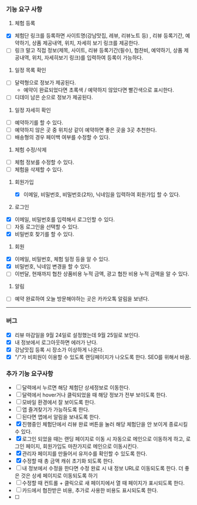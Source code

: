 ### 기능 요구 사항

1. 체험 등록

- [x] 체험단 링크를 등록하면 사이트명(강남맛집, 레뷰, 리뷰노트 등) , 리뷰 등록기간, 예약하기, 상품 제공내역, 위치, 자세히 보기 링크를 제공한다.
- [ ] 링크 말고 직접 정보(제목, 사이트, 리뷰 등록기간(필수), 협찬비, 예약하기, 상품 제공내역, 위치, 자세히보기 링크)를 입력하여 등록이 가능하다.

1. 일정 목록 확인

- [ ] 달력형으로 정보가 제공된다.
  - 예약이 완료되었다면 초록색 / 예약하지 않았다면 빨간색으로 표시한다.
- [ ] 디데이 남은 순으로 정보가 제공된다.

1. 일정 자세히 확인

- [ ] 예약하기를 할 수 있다.
- [ ] 예약하지 않은 곳 중 위치상 같이 예약하면 좋은 곳을 3곳 추천한다.
- [ ] 배송형의 경우 페이백 여부를 수정할 수 있다.

1. 체험 수정/삭제

- [ ] 체험 정보를 수정할 수 있다.
- [ ] 체험을 삭제할 수 있다.

1. 회원가입

   - [x] 이메일, 비밀번호, 비밀번호(2차), 닉네임을 입력하여 회원가입 할 수 있다.

1. 로그인

- [x] 이메일, 비밀번호를 입력해서 로그인할 수 있다.
- [ ] 자동 로그인을 선택할 수 있다.
- [x] 비밀번호 찾기를 할 수 있다.

1. 회원

- [x] 이메일, 비밀번호, 체험 일정 등을 알 수 있다.
- [x] 비밀번호, 닉네임 변경을 할 수 있다.
- [ ] 이번달, 현재까지 협찬 상품비용 누적 금액, 광고 협찬 비용 누적 금액을 알 수 있다.

1. 알림

- [ ] 예약 완료하여 오늘 방문해야하는 곳은 카카오톡 알림을 보낸다.

---

### 버그

- [x] 리뷰 마감일을 9월 24일로 설정했는데 9월 25일로 보인다.
- [x] 내 정보에서 로그아웃하면 에러가 난다.
- [x] 강남맛집 등록 시 장소가 이상하게 나온다.
- [x] "/"가 비회원이 이용할 수 있도록 랜딩페이지가 나오도록 한다. SEO를 위해서 바꿈.

### 추가 기능 요구사항

- [ ] 달력에서 누르면 해당 체험단 상세정보로 이동한다.
- [ ] 달력에서 hover거나 클릭되었을 때 해당 정보가 전부 보이도록 한다.
- [ ] 모바일 환경에서 잘 보이도록 한다.
- [ ] 앱 즐겨찾기가 가능하도록 한다.
- [ ] 된다면 앱에서 알림을 보내도록 한다.
- [x] 진행중인 체험단에서 리뷰 완료 버튼을 눌러 해당 체험단을 안 보이게 종료시킬 수 있다.
- [x] 로그인 되었을 때는 랜딩 페이지로 이동 시 자동으로 메인으로 이동하게 하고, 로그인 페이지, 회원가입도 마찬가지로 메인으로 이동시킨다.
- [x] 관리자 페이지를 만들어서 유저수를 확인할 수 있도록 한다.
- [x] 수정할 때 총 금액 캐쉬 초기화 되도록 한다.
- [ ] 내 정보에서 수정을 한다면 수정 완료 시 내 정보 URL로 이동되도록 한다. 더 좋은 것은 상세 페이지로 이동되도록 하기
- [ ] 수정할 때 컨트롤 + 클릭으로 새 페이지에서 열 때 페이지가 표시되도록 한다.
- [ ] 카드에서 협찬받은 비용, 추가로 사용한 비용도 표시되도록 한다.
- [ ]
